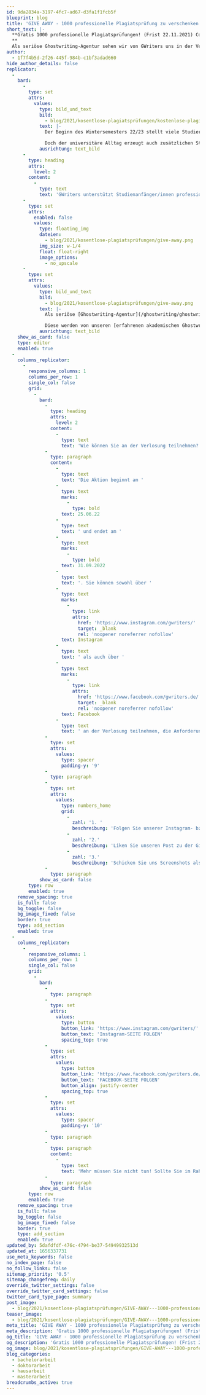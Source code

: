 ```yaml
---
id: 9da2834a-3197-4fc7-ad67-d3fa1f1fcb5f
blueprint: blog
title: 'GIVE AWAY - 1000 professionelle Plagiatsprüfung zu verschenken!'
short_text: |-
  **Gratis 1000 professionelle Plagiatsprüfungen! (Frist 22.11.2021) Code schnell sichern für die nächste Plagiatsprüfung!
  **
  Als seriöse Ghostwriting-Agentur sehen wir von GWriters uns in der Verantwortung, Studierende bei dem Wiedereinstieg in das "wahre Studieren" zu unterstützen. Aus diesem Grund **verschenken wir 1000 professionelle Plagiatsprüfungen!**
author:
  - 1f7f4b5d-2f26-445f-984b-c1bf3adad660
hide_author_details: false
replicator:
  -
    bard:
      -
        type: set
        attrs:
          values:
            type: bild_und_text
            bild:
              - blog/2021/kosentlose-plagiatsprüfungen/kostenlose-plagiatsprufung.png
            text: |-
              Der Beginn des Wintersemesters 22/23 stellt viele Studierende vor neue Herausforderungen. Die Rückkehr zu Präsenzveranstaltungen nach der Corona Pandemie wird sowohl von Studienanfänger/innen als auch von erfahrenen Studierenden als große Chance auf einen Schritt in Richtung Normalität gesehen.

              Doch der universitäre Alltag erzeugt auch zusätzlichen Stress bei vielen, die sich in den vergangenen 1,5 Jahren an die Selbstorganisation in den eigenen vier Wänden gewöhnt haben. Und auch die Anforderungen an akademische Arbeiten, die in jüngster Vergangenheit mit Rücksicht auf den beschränkten Zugriff auf universitäre Ressourcen etwas zurückgegangen sind, werden nun wieder angezogen!
            ausrichtung: text_bild
      -
        type: heading
        attrs:
          level: 2
        content:
          -
            type: text
            text: 'GWriters unterstützt Studienanfänger/innen professionell'
      -
        type: set
        attrs:
          enabled: false
          values:
            type: floating_img
            dateien:
              - blog/2021/kosentlose-plagiatsprüfungen/give-away.png
            img_size: w-1/4
            float: float-right
            image_options:
              - no_upscale
      -
        type: set
        attrs:
          values:
            type: bild_und_text
            bild:
              - blog/2021/kosentlose-plagiatsprüfungen/give-away.png
            text: |-
              Als seriöse [Ghostwriting-Agentur](/ghostwriting/ghostwriting-agentur) sehen wir von GWriters uns in der Verantwortung, Studierende bei dem Wiedereinstieg in das "wahre Studieren" zu unterstützen. Aus diesem Grund **verschenken wir 1000 professionelle Plagiatsprüfungen!**

              Diese werden von unseren [erfahrenen akademischen Ghostwritern](/ghostwriter) mit Hilfe professioneller Software durchgeführt, die auch von vielen Universitäten verwendet wird. So können Sie sich sicher sein, dass Ihre erste Hausarbeit oder [Seminararbeit](/arbeiten/seminararbeit-schreiben-lassen) ein Erfolg wird. Auch für Abschlussarbeiten wie Ihre Bachelorarbeit, Masterarbeit oder Doktorarbeit können Sie die kostenlose [Plagiatsprüfung](/leistungen/plagiatspruefung) verwenden, die Entscheidung liegt bei Ihnen.
            ausrichtung: text_bild
    show_as_card: false
    type: editor
    enabled: true
  -
    columns_replicator:
      -
        responsive_columns: 1
        columns_per_row: 1
        single_col: false
        grid:
          -
            bard:
              -
                type: heading
                attrs:
                  level: 2
                content:
                  -
                    type: text
                    text: 'Wie können Sie an der Verlosung teilnehmen?'
              -
                type: paragraph
                content:
                  -
                    type: text
                    text: 'Die Aktion beginnt am '
                  -
                    type: text
                    marks:
                      -
                        type: bold
                    text: 25.06.22
                  -
                    type: text
                    text: ' und endet am '
                  -
                    type: text
                    marks:
                      -
                        type: bold
                    text: 31.09.2022
                  -
                    type: text
                    text: '. Sie können sowohl über '
                  -
                    type: text
                    marks:
                      -
                        type: link
                        attrs:
                          href: 'https://www.instagram.com/gwriters/'
                          target: _blank
                          rel: 'noopener noreferrer nofollow'
                    text: Instagram
                  -
                    type: text
                    text: ' als auch über '
                  -
                    type: text
                    marks:
                      -
                        type: link
                        attrs:
                          href: 'https://www.facebook.com/gwriters.de/'
                          target: _blank
                          rel: 'noopener noreferrer nofollow'
                    text: Facebook
                  -
                    type: text
                    text: ' an der Verlosung teilnehmen, die Anforderungen sind die selben:'
              -
                type: set
                attrs:
                  values:
                    type: spacer
                    padding-y: '9'
              -
                type: paragraph
              -
                type: set
                attrs:
                  values:
                    type: numbers_home
                    grid:
                      -
                        zahl: '1. '
                        beschreibung: 'Folgen Sie unserer Instagram- bzw. Facebook- Seite'
                      -
                        zahl: '2.'
                        beschreibung: 'Liken Sie unseren Post zu der Give-Away-Aktion und markieren Sie zwei Freunde in den Kommentaren'
                      -
                        zahl: '3.'
                        beschreibung: 'Schicken Sie uns Screenshots als Nachweis an contact@gwriters.de mit dem Betreff <br> "Plagiatsprüfung Give-Away"'
              -
                type: paragraph
            show_as_card: false
        type: row
        enabled: true
    remove_spacing: true
    is_full: false
    bg_toggle: false
    bg_image_fixed: false
    border: true
    type: add_section
    enabled: true
  -
    columns_replicator:
      -
        responsive_columns: 1
        columns_per_row: 1
        single_col: false
        grid:
          -
            bard:
              -
                type: paragraph
              -
                type: set
                attrs:
                  values:
                    type: button
                    button_link: 'https://www.instagram.com/gwriters/'
                    button_text: 'Instagram-SEITE FOLGEN'
                    spacing_top: true
              -
                type: set
                attrs:
                  values:
                    type: button
                    button_link: 'https://www.facebook.com/gwriters.de/'
                    button_text: 'FACEBOOK-SEITE FOLGEN'
                    button_align: justify-center
                    spacing_top: true
              -
                type: set
                attrs:
                  values:
                    type: spacer
                    padding-y: '10'
              -
                type: paragraph
              -
                type: paragraph
                content:
                  -
                    type: text
                    text: 'Mehr müssen Sie nicht tun! Sollte Sie im Rahmen der Verlosung ausgewählt werden, erhalten Sie von uns einen Code per E-Mail, den Sie jederzeit bis zum Ende des Sommersemesters 22/23 einlösen können.'
              -
                type: paragraph
            show_as_card: false
        type: row
        enabled: true
    remove_spacing: true
    is_full: false
    bg_toggle: false
    bg_image_fixed: false
    border: true
    type: add_section
    enabled: true
updated_by: 5dafdfdf-476c-4794-be37-54949932513d
updated_at: 1656337731
use_meta_keywords: false
no_index_page: false
no_follow_links: false
sitemap_priority: '0.5'
sitemap_changefreq: daily
override_twitter_settings: false
override_twitter_card_settings: false
twitter_card_type_page: summary
post_image:
  - blog/2021/kosentlose-plagiatsprüfungen/GIVE-AWAY---1000-professionelle-Plagiatsprufung-zu-verschenken-min.jpg
teaser_image:
  - blog/2021/kosentlose-plagiatsprüfungen/GIVE-AWAY---1000-professionelle-Plagiatsprufung-zu-verschenken-min.jpg
meta_title: 'GIVE AWAY - 1000 professionelle Plagiatsprüfung zu verschenken!'
meta_description: 'Gratis 1000 professionelle Plagiatsprüfungen! (Frist bis zum 22.11.2021) Code schnell sichern für die nächste Plagiatsprüfung!'
og_title: 'GIVE AWAY - 1000 professionelle Plagiatsprüfung zu verschenken!'
og_description: 'Gratis 1000 professionelle Plagiatsprüfungen! (Frist 22.11.2021) Code schnell sichern für die nächste Plagiatsprüfung!'
og_image: blog/2021/kosentlose-plagiatsprüfungen/GIVE-AWAY---1000-professionelle-Plagiatsprufung-zu-verschenken-min.jpg
blog_categories:
  - bachelorarbeit
  - doktorarbeit
  - hausarbeit
  - masterarbeit
breadcrumbs_active: true
---
```

